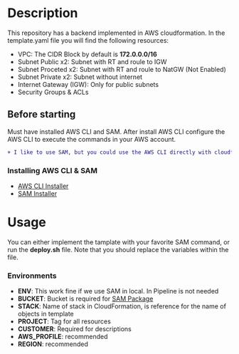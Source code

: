 # Description

This repository has a backend implemented in AWS cloudformation. In the template.yaml file you will find the following resources:
- VPC: The CIDR Block by default is **172.0.0.0/16**
- Subnet Public x2:  Subnet with RT and roule to IGW
- Subnet Proceted x2: Subnet with RT and roule to NatGW (Not Enabled)
- Subnet Private x2: Subnet without internet
- Internet Gateway (IGW): Only for public subnets
- Security Groups & ACLs

## Before starting
Must have installed AWS CLI and SAM. After install AWS CLI configure the AWS CLI to execute the commands in your AWS account.

```diff
+ I like to use SAM, but you could use the AWS CLI directly with cloudformation
```

### Installing AWS CLI & SAM
- [AWS CLI Installer](https://docs.aws.amazon.com/es_es/cli/latest/userguide/cli-chap-install.html)
- [SAM Installer](https://docs.aws.amazon.com/serverless-application-model/latest/developerguide/serverless-sam-cli-install.html)

# Usage
You can either implement the tamplate with your favorite SAM command, or run the **deploy.sh** file. Note that you should replace the variables within the file.

### Environments
- **ENV**: This work fine if we use SAM in local. In Pipeline is not needed
- **BUCKET**: Bucket is required for [SAM Package](https://docs.aws.amazon.com/serverless-application-model/latest/developerguide/sam-cli-command-reference-sam-package.html)
- **STACK**: Name of stack in CloudFormation, is reference for the name of objects in template
- **PROJECT**: Tag for all resources
- **CUSTOMER**: Required for descriptions
- **AWS_PROFILE**: recommended
- **REGION**: recommended

